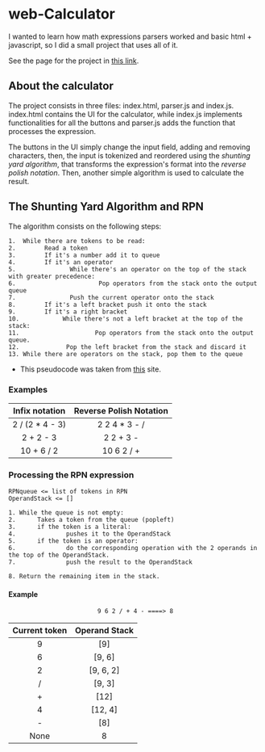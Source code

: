 # web-Calculator

I wanted to learn how math expressions parsers worked and basic html + javascript, so I did a small project that uses all of it.

See the page for the project in [this link](https://gabrielpazinatto.github.io/web-Calculator/).

## About the calculator

The project consists in three files: index.html, parser.js and index.js. index.html contains the UI for the calculator, while index.js implements functionalities for all the buttons and parser.js adds the function that processes the expression.

The buttons in the UI simply change the input field, adding and removing characters, then, the input is tokenized and reordered using the _shunting yard algorithm_, that transforms the expression's format into the _reverse polish notation_. Then, another simple algorithm is used to calculate the result.

## The Shunting Yard Algorithm and RPN

The algorithm consists on the following steps:

```pseudo
1.  While there are tokens to be read:
2.        Read a token
3.        If it's a number add it to queue
4.        If it's an operator
5.               While there's an operator on the top of the stack with greater precedence:
6.                       Pop operators from the stack onto the output queue
7.               Push the current operator onto the stack
8.        If it's a left bracket push it onto the stack
9.        If it's a right bracket 
10.            While there's not a left bracket at the top of the stack:
11.                     Pop operators from the stack onto the output queue.
12.             Pop the left bracket from the stack and discard it
13. While there are operators on the stack, pop them to the queue
```

* This pseudocode was taken from [this](https://brilliant.org/wiki/shunting-yard-algorithm/) site.

### Examples

<center>

| Infix notation | Reverse Polish Notation |
|:---:|:---:|
|2 / (2 * 4 - 3) | 2 2 4 * 3 - /|
|2 + 2 - 3|2 2 + 3 -|
|10 + 6 / 2 | 10 6 2 / +|

</center>

### Processing the RPN expression

```pseudo
RPNqueue <= list of tokens in RPN
OperandStack <= []

1. While the queue is not empty:
2.      Takes a token from the queue (popleft)
3.      if the token is a literal:
4.              pushes it to the OperandStack      
5.      if the token is an operator:
6.              do the corresponding operation with the 2 operands in the top of the OperandStack.              
7.              push the result to the OperandStack

8. Return the remaining item in the stack. 
```

#### Example

<center>

`9 6 2 / + 4 - ====> 8`

| Current token | Operand Stack |
| :---: | :---:|
| 9 | [9]|
| 6 | [9, 6]|
| 2 | [9, 6, 2]|
| / | [9, 3] |
| + | [12] |
| 4 | [12, 4]|
| - | [8]|
| None| 8|

</center>
